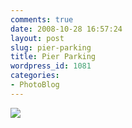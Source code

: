 ```yaml
---
comments: true
date: 2008-10-28 16:57:24
layout: post
slug: pier-parking
title: Pier Parking
wordpress_id: 1081
categories:
- PhotoBlog
---
```


![](http://ryanfitzer.com/main/wp-content/uploads/2008/10/parking.jpg)
